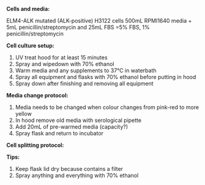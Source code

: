 <strong>Cells and media:</strong> <br>

ELM4-ALK mutated (ALK-positive) H3122 cells
500mL RPMI1640 media + 5mL penicillin/streptomycin and 25mL FBS
=5% FBS, 1% penicillin/streptomycin

<strong>Cell culture setup:</strong>
1. UV treat hood for at least 15 minutes
2. Spray and wipedown with 70% ethanol
3. Warm media and any supplements to 37°C in waterbath
4. Spray all equipment and flasks with 70% ethanol before putting in hood
5. Spray down after finishing and removing all equipment


<strong>Media change protocol:</strong>
1. Media needs to be changed when colour changes from pink-red to more yellow
2. In hood remove old media with serological pipette
3. Add 20mL of pre-warmed media (capacity?)
4. Spray flask and return to incubator

<strong>Cell splitting protocol:</strong>

<strong>Tips: </strong>
1. Keep flask lid dry because contains a filter
2. Spray anything and everything with 70% ethanol
